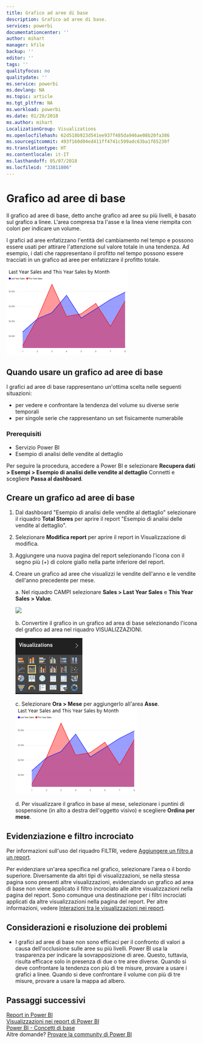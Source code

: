 ```yaml
---
title: Grafico ad aree di base
description: Grafico ad aree di base.
services: powerbi
documentationcenter: ''
author: mihart
manager: kfile
backup: ''
editor: ''
tags: ''
qualityfocus: no
qualitydate: ''
ms.service: powerbi
ms.devlang: NA
ms.topic: article
ms.tgt_pltfrm: NA
ms.workload: powerbi
ms.date: 01/20/2018
ms.author: mihart
LocalizationGroup: Visualizations
ms.openlocfilehash: 62d518b923d541ee937f485da946ae08b20fa386
ms.sourcegitcommit: 493f160d04ed411ff4741c599adc63ba1f65230f
ms.translationtype: HT
ms.contentlocale: it-IT
ms.lasthandoff: 05/07/2018
ms.locfileid: "33811806"
---
```

# <a name="basic-area-chart"></a>Grafico ad aree di base
Il grafico ad aree di base, detto anche grafico ad aree su più livelli, è basato sul grafico a linee. L'area compresa tra l'asse e la linea viene riempita con colori per indicare un volume. 

I grafici ad aree enfatizzano l'entità del cambiamento nel tempo e possono essere usati per attirare l'attenzione sul valore totale in una tendenza. Ad esempio, i dati che rappresentano il profitto nel tempo possono essere tracciati in un grafico ad aree per enfatizzare il profitto totale.

![](media/power-bi-visualization-basic-area-chart/powerbi-area-chartnew.png)

## <a name="when-to-use-a-basic-area-chart"></a>Quando usare un grafico ad aree di base
I grafici ad aree di base rappresentano un'ottima scelta nelle seguenti situazioni:

* per vedere e confrontare la tendenza del volume su diverse serie temporali 
* per singole serie che rappresentano un set fisicamente numerabile

### <a name="prerequisites"></a>Prerequisiti
 - Servizio Power BI
 - Esempio di analisi delle vendite al dettaglio

Per seguire la procedura, accedere a Power BI e selezionare **Recupera dati \> Esempi \> Esempio di analisi delle vendite al dettaglio**  Connetti e scegliere **Passa al dashboard**. 

## <a name="create-a-basic-area-chart"></a>Creare un grafico ad aree di base
 

1. Dal dashboard "Esempio di analisi delle vendite al dettaglio" selezionare il riquadro **Total Stores** per aprire il report "Esempio di analisi delle vendite al dettaglio".
2. Selezionare **Modifica report** per aprire il report in Visualizzazione di modifica.
3. Aggiungere una nuova pagina del report selezionando l'icona con il segno più (+) di colore giallo nella parte inferiore del report.
4. Creare un grafico ad aree che visualizzi le vendite dell'anno e le vendite dell'anno precedente per mese.
   
   a. Nel riquadro CAMPI selezionare **Sales \> Last Year Sales** e **This Year Sales > Value**.

   ![](media/power-bi-visualization-basic-area-chart/power-bi-bar-chart.png)

   b.  Convertire il grafico in un grafico ad area di base selezionando l'icona del grafico ad area nel riquadro VISUALIZZAZIONI.

   ![](media/power-bi-visualization-basic-area-chart/convertchart.png)
   
   c.  Selezionare **Ora \> Mese** per aggiungerlo all'area **Asse**.   
   ![](media/power-bi-visualization-basic-area-chart/powerbi-area-chartnew.png)
   
   d.  Per visualizzare il grafico in base al mese, selezionare i puntini di sospensione (in alto a destra dell'oggetto visivo) e scegliere **Ordina per mese**.

## <a name="highlighting-and-cross-filtering"></a>Evidenziazione e filtro incrociato
Per informazioni sull'uso del riquadro FILTRI, vedere [Aggiungere un filtro a un report](power-bi-report-add-filter.md).

Per evidenziare un'area specifica nel grafico, selezionare l'area o il bordo superiore.  Diversamente da altri tipi di visualizzazioni, se nella stessa pagina sono presenti altre visualizzazioni, evidenziando un grafico ad area di base non viene applicato il filtro incrociato alle altre visualizzazioni nella pagina del report. Sono comunque una destinazione per i filtri incrociati applicati da altre visualizzazioni nella pagina del report. Per altre informazioni, vedere [Interazioni tra le visualizzazioni nei report](service-reports-visual-interactions.md).

## <a name="considerations-and-troubleshooting"></a>Considerazioni e risoluzione dei problemi
* I grafici ad aree di base non sono efficaci per il confronto di valori a causa dell'occlusione sulle aree su più livelli. Power BI usa la trasparenza per indicare la sovrapposizione di aree. Questo, tuttavia, risulta efficace solo in presenza di due o tre aree diverse. Quando si deve confrontare la tendenza con più di tre misure, provare a usare i grafici a linee. Quando si deve confrontare il volume con più di tre misure, provare a usare la mappa ad albero.

## <a name="next-steps"></a>Passaggi successivi
[Report in Power BI](service-reports.md)  
[Visualizzazioni nei report di Power BI](power-bi-report-visualizations.md)  
[Power BI - Concetti di base](service-basic-concepts.md)  
Altre domande? [Provare la community di Power BI](http://community.powerbi.com/)

